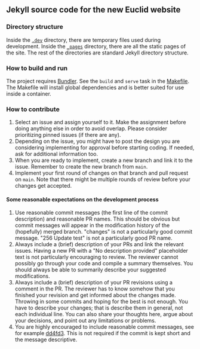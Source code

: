 ## Jekyll source code for the new Euclid website

### Directory structure

Inside the [`.dev`](.dev) directory, there are temporary files used during development. Inside the [`_pages`](_pages) directory, there are all the static pages of the site. The rest of the directories are standard Jekyll directory structure.

### How to build and run

The project requires [Bundler](https://bundler.io/). See the `build` and `serve` task in the [Makefile](Makefile). The Makefile will install global dependencies and is better suited for use inside a container.

### How to contribute

1. Select an issue and assign yourself to it. Make the assignment before doing anything else in order to avoid overlap. Please consider prioritizing pinned issues (if there are any).
2. Depending on the issue, you might have to post the design you are considering implementing for approval before starting coding. If needed, ask for additional information too.
3. When you are ready to implement, create a new branch and link it to the issue. Remember to create the new branch from `main`.
4. Implement your first round of changes on that branch and pull request on `main`. Note that there might be multiple rounds of review before your changes get accepted.

#### Some reasonable expectations on the development process

1. Use reasonable commit messages (the first line of the commit description) and reasonable PR names. This should be obvious but commit messages will appear in the modification history of the (hopefully) merged branch. "changes" is not a particularly good commit message. "256 Update test" is not a particularly good PR name.
2. Always include a (brief) description of your PRs and link the relevant issues. Having a new PR with a "No description provided" placeholder text is not particularly encouraging to review. The reviewer cannot possibly go through your code and compile a summary themselves. You should always be able to summarily describe your suggested modifications.
3. Always include a (brief) description of your PR revisions using a comment in the PR. The reviewer has to know somehow that you finished your revision and get informed about the changes made. Throwing in some commits and hoping for the best is not enough. You have to describe your changes; that is describe them in general, not each individual line. You can also share your thoughts here, argue about your decisions, and point out any limitations or problems.
4. You are highly encouraged to include reasonable commit messages, see for example [dd4fd3](https://github.com/gstamatelat/euclid.ee.duth.gr/commit/dd4fd3803687d65b265ebbdac795790e3912fd51). This is not required if the commit is kept short and the message descriptive.
